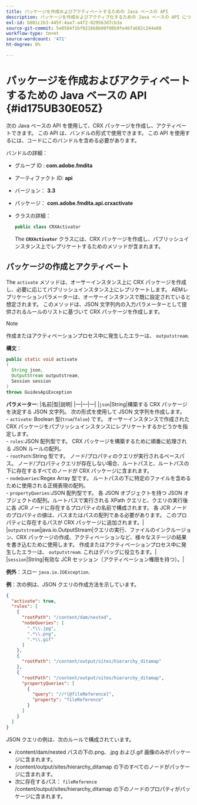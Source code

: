 ```yaml
---
title: パッケージを作成およびアクティベートするための Java ベースの API
description: パッケージを作成およびアクティブ化するための Java ベースの API について説明します。
exl-id: b801c2b3-445f-4aa7-a4f2-029563d7cb3a
source-git-commit: 5e0584f1bf0216b8b00f00b9fe46fa682c244e08
workflow-type: tm+mt
source-wordcount: '471'
ht-degree: 0%

---
```


# パッケージを作成およびアクティベートするための Java ベースの API {#id175UB30E05Z}

次の Java ベースの API を使用して、CRX パッケージを作成し、アクティベートできます。 この API は、バンドルの形式で使用できます。 この API を使用するには、コードにこのバンドルを含める必要があります。

バンドルの詳細：

- グループ ID : **com.adobe.fmdita**

- アーティファクト ID: **api**

- バージョン： **3.3**

- パッケージ： **com.adobe.fmdita.api.crxactivate**

- クラスの詳細：

  ```JAVA
  public class CRXActivator
  ```

  The **`CRXActivator`** クラスには、CRX パッケージを作成し、パブリッシュインスタンス上でレプリケートするためのメソッドが含まれます。


## パッケージの作成とアクティベート

The `activate` メソッドは、オーサーインスタンス上に CRX パッケージを作成し、必要に応じてパブリッシュインスタンス上にレプリケートします。 AEMレプリケーションパラメーターは、オーサーインスタンスで既に設定されていると想定されます。 このメソッドは、JSON 文字列内の入力パラメーターとして提供されるルールのリストに基づいて CRX パッケージを作成します。
>[!NOTE]
>
> 作成またはアクティベーションプロセス中に発生したエラーは、 `outputstream`.

**構文**：

```JAVA
public static void activate
(
  String json, 
  OutputStream outputstream, 
  Session session
) 
throws GuidesApiException
```

**パラメーター**: |名前|型|説明| |—|—|—| |`json`|String|構築する CRX パッケージを決定する JSON 文字列。 次の形式を使用して JSON 文字列を作成します。 <br>- `activate`: Boolean 型\(`true`/`false`\) です。 オーサーインスタンスで作成された CRX パッケージをパブリッシュインスタンスにレプリケートするかどうかを指定します。 <br> - `rules`:JSON 配列型です。 CRX パッケージを構築するために順番に処理される JSON ルールの配列。 <br> - `rootPath`:String 型です。 ノード/プロパティのクエリが実行されるベースパス。 ノード/プロパティクエリが存在しない場合、ルートパスと、ルートパスの下に存在するすべてのノードが CRX パッケージに含まれます。 <br> - `nodeQueries`:Regex Array 型です。 ルートパスの下に特定のファイルを含めるために使用される正規表現の配列。 <br> - `propertyQueries`:JSON 配列型です。 各 JSON オブジェクトを持つ JSON オブジェクトの配列。ルートパスで実行される XPath クエリと、クエリの実行後に各 JCR ノードに存在するプロパティの名前で構成されます。 各 JCR ノードのプロパティの値は、パスまたはパスの配列である必要があります。 このプロパティに存在するパスが CRX パッケージに追加されます。| |`outputstream`|java.io.OutputStream|クエリの実行、ファイルのインクルージョン、CRX パッケージの作成、アクティベーションなど、様々なステージの結果を書き込むために使用します。 作成またはアクティベーションプロセス中に発生したエラーは、 `outputstream`. これはデバッグに役立ちます。| |`session`|String|有効な JCR セッション（アクティベーション権限を持つ）。|

**例外**：スロー ``java.io.IOException``.

**例**：次の例は、JSON クエリの作成方法を示しています。

```JSON
{
  "activate": true,
  "rules": [
    {
      "rootPath": "/content/dam/nested",
      "nodeQueries": [
        ".*\\.jpg",
        ".*\\.png",
        ".*\\.gif"        
      ]
    },
    {
      "rootPath": "/content/output/sites/hierarchy_ditamap"
    },
    {
      "rootPath": "/content/output/sites/hierarchy_ditamap",
      "propertyQueries": [
        {
          "query": "//*[@fileReference]",
          "property": "fileReference"
        }
      ]
    }
  ]
}
```

JSON クエリの例は、次のルールで構成されています。

- /content/dam/nested パスの下の.png、.jpg および.gif 画像のみがパッケージに含まれます。
- /content/output/sites/hierarchy\_ditamap の下のすべてのノードがパッケージに含まれます。
- 次に存在するパス： `fileReference` /content/output/sites/hierarchy\_ditamap の下のノードのプロパティがパッケージに含まれます。

